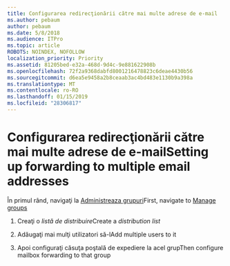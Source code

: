 ```yaml
---
title: Configurarea redirecţionării către mai multe adrese de e-mail
ms.author: pebaum
author: pebaum
ms.date: 5/8/2018
ms.audience: ITPro
ms.topic: article
ROBOTS: NOINDEX, NOFOLLOW
localization_priority: Priority
ms.assetid: 81205bed-e32a-468d-9d4c-9e881622908b
ms.openlocfilehash: 72f2a9368dabfd8001216478823c6deae4430b56
ms.sourcegitcommit: d6ea5e9458a2b8ceaab3ac4bd483e1130b9a398a
ms.translationtype: MT
ms.contentlocale: ro-RO
ms.lasthandoff: 01/15/2019
ms.locfileid: "28306817"
---
```

# <a name="setting-up-forwarding-to-multiple-email-addresses"></a><span data-ttu-id="a802a-102">Configurarea redirecţionării către mai multe adrese de e-mail</span><span class="sxs-lookup"><span data-stu-id="a802a-102">Setting up forwarding to multiple email addresses</span></span>

<span data-ttu-id="a802a-103">În primul rând, navigaţi la [Administreaza grupuri](https://portal.office.com/adminportal/home#/groups)</span><span class="sxs-lookup"><span data-stu-id="a802a-103">First, navigate to [Manage groups](https://portal.office.com/adminportal/home#/groups)</span></span>
  
1. <span data-ttu-id="a802a-104">Creaţi o *listă de distribuire*</span><span class="sxs-lookup"><span data-stu-id="a802a-104">Create a  *distribution list*</span></span> 
    
2. <span data-ttu-id="a802a-105">Adăugaţi mai mulţi utilizatori să-l</span><span class="sxs-lookup"><span data-stu-id="a802a-105">Add multiple users to it</span></span>
    
3. <span data-ttu-id="a802a-106">Apoi configuraţi căsuţa poştală de expediere la acel grup</span><span class="sxs-lookup"><span data-stu-id="a802a-106">Then configure mailbox forwarding to that group</span></span>
    


